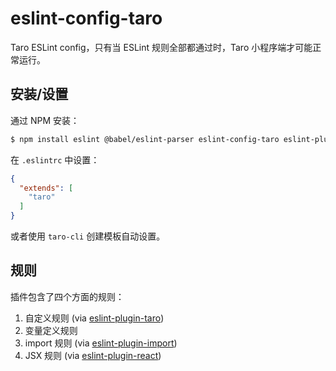 # eslint-config-taro

Taro ESLint config，只有当 ESLint 规则全部都通过时，Taro 小程序端才可能正常运行。

## 安装/设置

通过 NPM 安装：

```bash
$ npm install eslint @babel/eslint-parser eslint-config-taro eslint-plugin-taro eslint-plugin-react eslint-plugin-import --save-dev
```

在 `.eslintrc` 中设置：

```json
{
  "extends": [
    "taro"
  ]
}
```

或者使用 `taro-cli` 创建模板自动设置。

## 规则

插件包含了四个方面的规则：

1. 自定义规则 (via [eslint-plugin-taro](https://github.com/NervJS/taro/tree/master/packages/eslint-plugin-taro))
2. 变量定义规则
3. import 规则 (via [eslint-plugin-import](https://www.npmjs.com/package/eslint-plugin-import))
4. JSX 规则 (via [eslint-plugin-react](https://www.npmjs.com/package/eslint-plugin-react))
